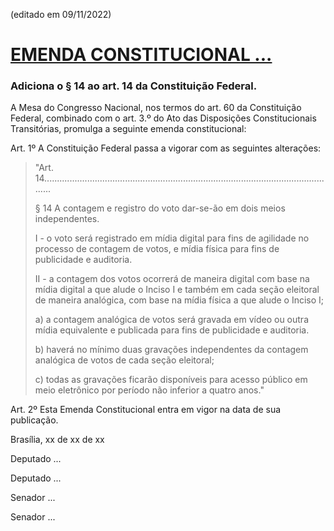 (editado em 09/11/2022)

# [EMENDA CONSTITUCIONAL ...](https://www.camara.leg.br/propostas-legislativas/2220292)

### Adiciona o § 14 ao art. 14 da Constituição Federal.


A Mesa do Congresso Nacional, nos termos do art. 60 da Constituição Federal, combinado com o art. 3.º do Ato das Disposições Constitucionais Transitórias, promulga a seguinte emenda constitucional:

Art. 1º A Constituição Federal passa a vigorar com as seguintes alterações:

> "Art. 14.....................................................................................................................
>
> § 14 A contagem e registro do voto dar-se-ão em dois meios independentes.
>
> I - o voto será registrado em mídia digital para fins de agilidade no processo de contagem de votos, e mídia física para fins de publicidade e auditoria.
>
> II - a contagem dos votos ocorrerá de maneira digital com base na mídia digital a que alude o Inciso I e também em cada seção eleitoral de maneira analógica, com base na mídia física a que alude o Inciso I;
>
> a) a contagem analógica de votos será gravada em vídeo ou outra mídia equivalente e publicada para fins de publicidade e auditoria.
>
> b) haverá no mínimo duas gravações independentes da contagem analógica de votos de cada seção eleitoral;
>
> c) todas as gravações ficarão disponíveis para acesso público em meio eletrônico por período não inferior a quatro anos."

Art. 2º Esta Emenda Constitucional entra em vigor na data de sua publicação.

Brasília, xx de xx de xx

Deputado ...

Deputado ...

Senador ...

Senador ...











